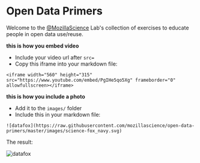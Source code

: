 # Open Data Primers

Welcome to the [@MozillaScience](https://twitter.com/mozillascience) Lab's collection of exercises to educate people in open data use/reuse.


**this is how you embed video**

* Include your video url after `src=`
* Copy this iframe into your markdown file:

`<iframe width="560" height="315" src="https://www.youtube.com/embed/PgIHe5qo5Xg" frameborder="0" allowfullscreen></iframe>`

**this is how you include a photo**

* Add it to the `images/` folder
* Include this in your markdown file:

`![datafox](https://raw.githubusercontent.com/mozillascience/open-data-primers/master/images/science-fox_navy.svg)`

The result:

![datafox](https://raw.githubusercontent.com/mozillascience/open-data-primers/master/images/science-fox_navy.svg)




